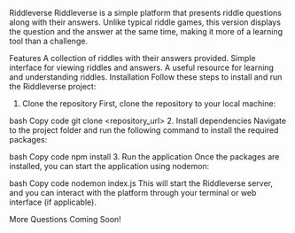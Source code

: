 Riddleverse
Riddleverse is a simple platform that presents riddle questions along with their answers. Unlike typical riddle games, this version displays the question and the answer at the same time, making it more of a learning tool than a challenge.

Features
A collection of riddles with their answers provided.
Simple interface for viewing riddles and answers.
A useful resource for learning and understanding riddles.
Installation
Follow these steps to install and run the Riddleverse project:

1. Clone the repository
First, clone the repository to your local machine:

bash
Copy code
git clone <repository_url>
2. Install dependencies
Navigate to the project folder and run the following command to install the required packages:

bash
Copy code
npm install
3. Run the application
Once the packages are installed, you can start the application using nodemon:

bash
Copy code
nodemon index.js
This will start the Riddleverse server, and you can interact with the platform through your terminal or web interface (if applicable).

More Questions Coming Soon!
